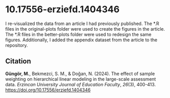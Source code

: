 # 10.17556-erziefd.1404346

I re-visualized the data from an article I had previously published. The *.R files in the original-plots folder were used to create the figures in the article. The *.R files in the better-plots folder were used to redesign the same figures. Additionally, I added the appendix dataset from the article to the repository.


## Citation
**Güngör, M.**, Bekmezci, S. M., & Doğan, N. (2024). The effect of sample weighting on hierarchical linear modeling in the large-scale assessment data. _Erzincan University Journal of Education Faculty_, _26_(3), 400-413. https://doi.org/10.17556/erziefd.1404346
